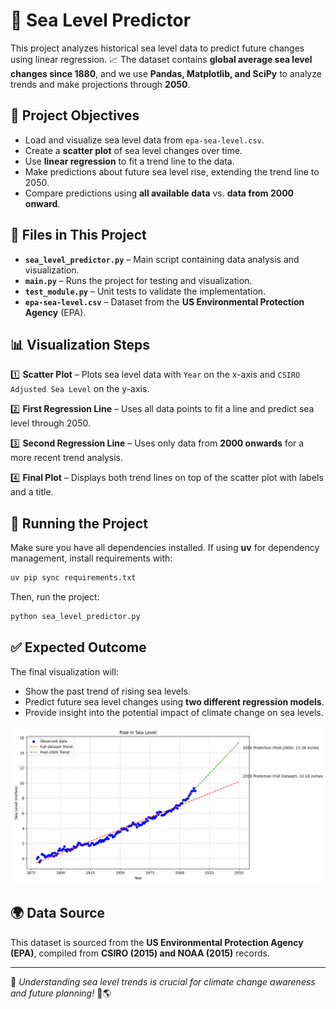 # 🌊 Sea Level Predictor

This project analyzes historical sea level data to predict future changes using linear regression. 📈 The dataset contains **global average sea level changes since 1880**, and we use **Pandas, Matplotlib, and SciPy** to analyze trends and make projections through **2050**.

## 📌 Project Objectives

- Load and visualize sea level data from `epa-sea-level.csv`.
- Create a **scatter plot** of sea level changes over time.
- Use **linear regression** to fit a trend line to the data.
- Make predictions about future sea level rise, extending the trend line to 2050.
- Compare predictions using **all available data** vs. **data from 2000 onward**.

## 📂 Files in This Project

- **`sea_level_predictor.py`** – Main script containing data analysis and visualization.
- **`main.py`** – Runs the project for testing and visualization.
- **`test_module.py`** – Unit tests to validate the implementation.
- **`epa-sea-level.csv`** – Dataset from the **US Environmental Protection Agency** (EPA).

## 📊 Visualization Steps

1️⃣ **Scatter Plot** – Plots sea level data with `Year` on the x-axis and `CSIRO Adjusted Sea Level` on the y-axis. 

2️⃣ **First Regression Line** – Uses all data points to fit a line and predict sea level through 2050.  

3️⃣ **Second Regression Line** – Uses only data from **2000 onwards** for a more recent trend analysis. 
 
4️⃣ **Final Plot** – Displays both trend lines on top of the scatter plot with labels and a title.

## 🔧 Running the Project

Make sure you have all dependencies installed. If using **uv** for dependency management, install requirements with:

```bash
uv pip sync requirements.txt
```

Then, run the project:

```bash
python sea_level_predictor.py
```

## ✅ Expected Outcome

The final visualization will:
- Show the past trend of rising sea levels.
- Predict future sea level changes using **two different regression models**.
- Provide insight into the potential impact of climate change on sea levels.

![Linear Regression](sea_level_plot.png)


## 🌍 Data Source
This dataset is sourced from the **US Environmental Protection Agency (EPA)**, compiled from **CSIRO (2015) and NOAA (2015)** records.

---

📢 *Understanding sea level trends is crucial for climate change awareness and future planning!* 🌊🌎

